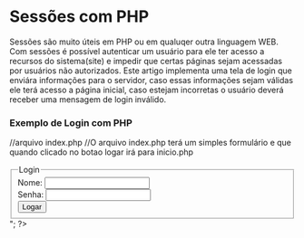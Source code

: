 <h1> Sessões com PHP</h1>

<p> Sessões são muito úteis em PHP ou em qualuqer outra linguagem WEB.
		Com sessões é possível autenticar um usuário para ele ter acesso a recursos do sistema(site)
		e impedir que certas páginas sejam acessadas por usuários não autorizados.
		Este artigo implementa uma tela de login que enviára informações para o servidor,
		caso essas informações sejam válidas ele terá acesso a página inicial, caso estejam incorretas
		o usuário deverá receber uma mensagem de login inválido.	

</p>
<h3>Exemplo de Login com PHP</h3>

//arquivo index.php
//O arquivo index.php terá um simples formulário e que quando clicado no botao logar
irá para inicio.php


<?php
	
	echo"
		<form method='post' action='inicio.php' id='formLogin' name='formLogin'>
			<fieldset id='field'>
				<legend>Login</legend>
					<label>Nome:</label>
					<input type='text' name='login' id='login'><br />
					<label>Senha:</label>
					<input type='password' name='password' id='senha'><br>
					<input type='submit' value='Logar'>
			</fieldset>


		</form>
	";


?>


